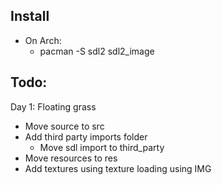 ## Install
- On Arch:
  - pacman -S sdl2 sdl2_image

## Todo:

Day 1: Floating grass
  - Move source to src
  - Add third party imports folder
    - Move sdl import to third_party
  - Move resources to res
  - Add textures using texture loading using IMG
